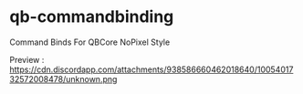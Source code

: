 # qb-commandbinding
Command Binds For QBCore NoPixel Style

Preview : https://cdn.discordapp.com/attachments/938586660462018640/1005401732572008478/unknown.png
